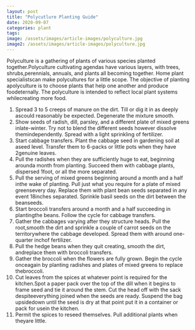 ```yaml
---
layout: post
title: "Polycutlure Planting Guide"
date: 2020-09-07
categories: plant
tags:
image: /assets/images/article-images/polyculture.jpg
image2: /assets/images/article-images/polyculture.jpg
---
```


<p>Polyculture is a gathering of plants of various species planted together.Polyculture cultivating agendas have various
    layers, with trees, shrubs,perennials, annuals, and plants all becoming together. Home plant specialistscan make
    polycultures for a little scope. The objective of planting apolyculture is to choose plants that help one another
    and produce foodeternally. The polyculture is intended to reflect local plant systems whilecreating more food.</p>
<ol>
    <li>Spread 3 to 5 creeps of manure on the dirt. Till or dig it in as deeply ascould reasonably be expected.
        Degenerate the mixture smooth.</li>
    <li>Show seeds of radish, dill, parsley, and a different plate of mixed greens inlate-winter. Try not to blend the
        different seeds however dissolve themindependently. Spread with a light sprinkling of fertilizer.</li>
    <li>Start cabbage transfers. Plant the cabbage seed in gardening soil at aseed level. Transfer them to 6-packs or
        little pots when they have 2genuine leaves.</li>
    <li>Pull the radishes when they are sufficiently huge to eat, beginning arounda month from planting. Succeed them
        with cabbage plants, dispersed 1foot, or all the more separated.</li>
    <li>Pull the serving of mixed greens beginning around a month and a half inthe wake of planting. Pull just what you
        require for a plate of mixed greensevery day. Replace them with plant bean seeds separated in any event 18inches
        separated. Sprinkle basil seeds on the dirt between the beanseeds. </li>
    <li>Start broccoli transfers around a month and a half succeeding in plantingthe beans. Follow the cycle for cabbage
        transfers.</li>
    <li>Gather the cabbages varying after they structure heads. Pull the root,smooth the dirt and sprinkle a couple of
        carrot seeds on the territorywhere the cabbage developed. Spread them with around one-quarter inchof fertilizer.
    </li>
    <li>Pull the hedge beans when they quit creating, smooth the dirt, andreplace them with broccoli transfers. </li>
    <li>Gather the broccoli when the flowers are fully grown. Begin the cycle onceagain by planting radishes and plates
        of mixed greens to replace thebroccoli. </li>
    <li>Cut leaves from the spices at whatever point is required for the kitchen.Spot a paper pack over the top of the
        dill when it begins to frame seed
        and tie it around the stem. Cut the head off with the sack despiteeverything joined when the seeds are ready.
        Suspend the bag upsidedown until the seed is dry at that point put it in a container or pack for usein the
        kitchen. </li>
    <li>Permit the spices to reseed themselves. Pull additional plants when theyare little.</li>
</ol>